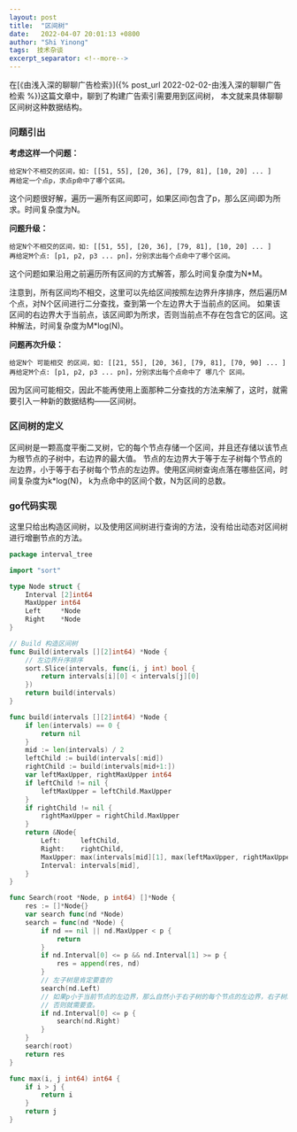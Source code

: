 ```yaml
---
layout: post 
title:  "区间树"
date:   2022-04-07 20:01:13 +0800 
author: "Shi Yinong"
tags:  技术杂谈
excerpt_separator: <!--more-->
---
```

在[《由浅入深的聊聊广告检索》]({% post_url 2022-02-02-由浅入深的聊聊广告检索 %})这篇文章中，聊到了构建广告索引需要用到区间树，
本文就来具体聊聊区间树这种数据结构。
<!--more-->

### **问题引出**

**考虑这样一个问题：**
```
给定N个不相交的区间，如: [[51, 55], [20, 36], [79, 81], [10, 20] ... ]
再给定一个点p，求点p命中了哪个区间。
```
这个问题很好解，遍历一遍所有区间即可，如果区间i包含了p，那么区间i即为所求。时间复杂度为N。

**问题升级：**
```
给定N个不相交的区间，如: [[51, 55], [20, 36], [79, 81], [10, 20] ... ]
再给定M个点: [p1, p2, p3 ... pn]，分别求出每个点命中了哪个区间。
```

这个问题如果沿用之前遍历所有区间的方式解答，那么时间复杂度为N*M。

注意到，所有区间均不相交，这里可以先给区间按照左边界升序排序，然后遍历M个点，对N个区间进行二分查找，查到第一个左边界大于当前点的区间。
如果该区间的右边界大于当前点，该区间即为所求，否则当前点不存在包含它的区间。这种解法，时间复杂度为M*log(N)。

**问题再次升级：**
```
给定N个 可能相交 的区间，如: [[21, 55], [20, 36], [79, 81], [70, 90] ... ]
再给定M个点: [p1, p2, p3 ... pn]，分别求出每个点命中了 哪几个 区间。
```
因为区间可能相交，因此不能再使用上面那种二分查找的方法来解了，这时，就需要引入一种新的数据结构——区间树。

### **区间树的定义**
区间树是一颗高度平衡二叉树，它的每个节点存储一个区间，并且还存储以该节点为根节点的子树中，右边界的最大值。
节点的左边界大于等于左子树每个节点的左边界，小于等于右子树每个节点的左边界。使用区间树查询点落在哪些区间，时间复杂度为k*log(N)，
k为点命中的区间个数，N为区间的总数。

### **go代码实现**
这里只给出构造区间树，以及使用区间树进行查询的方法，没有给出动态对区间树进行增删节点的方法。
```go
package interval_tree

import "sort"

type Node struct {
	Interval [2]int64
	MaxUpper int64
	Left     *Node
	Right    *Node
}

// Build 构造区间树
func Build(intervals [][2]int64) *Node {
	// 左边界升序排序
	sort.Slice(intervals, func(i, j int) bool {
		return intervals[i][0] < intervals[j][0]
	})
	return build(intervals)
}

func build(intervals [][2]int64) *Node {
	if len(intervals) == 0 {
		return nil
	}
	mid := len(intervals) / 2
	leftChild := build(intervals[:mid])
	rightChild := build(intervals[mid+1:])
	var leftMaxUpper, rightMaxUpper int64
	if leftChild != nil {
		leftMaxUpper = leftChild.MaxUpper
	}
	if rightChild != nil {
		rightMaxUpper = rightChild.MaxUpper
	}
	return &Node{
		Left:     leftChild,
		Right:    rightChild,
		MaxUpper: max(intervals[mid][1], max(leftMaxUpper, rightMaxUpper)),
		Interval: intervals[mid],
	}
}

func Search(root *Node, p int64) []*Node {
	res := []*Node{}
	var search func(nd *Node)
	search = func(nd *Node) {
		if nd == nil || nd.MaxUpper < p {
			return
		}
		if nd.Interval[0] <= p && nd.Interval[1] >= p {
			res = append(res, nd)
		}
		// 左子树是肯定要查的
		search(nd.Left)
		// 如果p小于当前节点的左边界，那么自然小于右子树的每个节点的左边界，右子树就不需要查了
		// 否则就需要查。
		if nd.Interval[0] <= p {
			search(nd.Right)
		}
	}
	search(root)
	return res
}

func max(i, j int64) int64 {
	if i > j {
		return i
	}
	return j
}
```